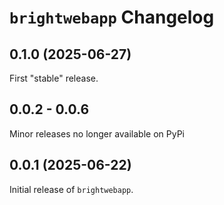 # `brightwebapp` Changelog

## 0.1.0 (2025-06-27)

First "stable" release.

## 0.0.2 - 0.0.6

Minor releases no longer available on PyPi

## 0.0.1 (2025-06-22)

Initial release of `brightwebapp`.